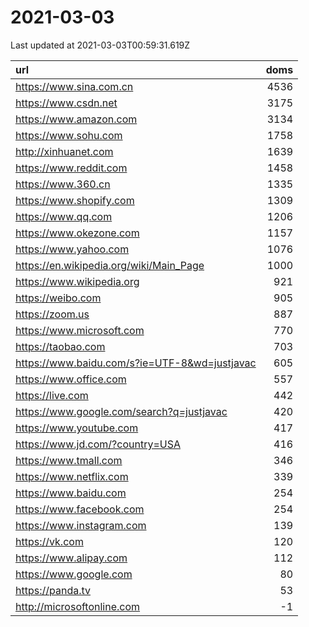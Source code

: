 # 2021-03-03

<!-- BEGIN -->
Last updated at 2021-03-03T00:59:31.619Z

url | doms
:- | -:
https://www.sina.com.cn | 4536
https://www.csdn.net | 3175
https://www.amazon.com | 3134
https://www.sohu.com | 1758
http://xinhuanet.com | 1639
https://www.reddit.com | 1458
https://www.360.cn | 1335
https://www.shopify.com | 1309
https://www.qq.com | 1206
https://www.okezone.com | 1157
https://www.yahoo.com | 1076
https://en.wikipedia.org/wiki/Main_Page | 1000
https://www.wikipedia.org | 921
https://weibo.com | 905
https://zoom.us | 887
https://www.microsoft.com | 770
https://taobao.com | 703
https://www.baidu.com/s?ie=UTF-8&wd=justjavac | 605
https://www.office.com | 557
https://live.com | 442
https://www.google.com/search?q=justjavac | 420
https://www.youtube.com | 417
https://www.jd.com/?country=USA | 416
https://www.tmall.com | 346
https://www.netflix.com | 339
https://www.baidu.com | 254
https://www.facebook.com | 254
https://www.instagram.com | 139
https://vk.com | 120
https://www.alipay.com | 112
https://www.google.com | 80
https://panda.tv | 53
http://microsoftonline.com | -1
<!-- END -->

